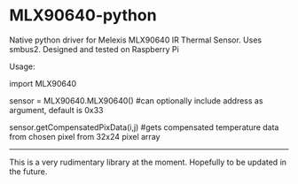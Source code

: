# MLX90640-python
Native python driver for Melexis MLX90640 IR Thermal Sensor. Uses smbus2. Designed and tested on Raspberry Pi

Usage:

import MLX90640

sensor = MLX90640.MLX90640() #can optionally include address as argument, default is 0x33

sensor.getCompensatedPixData(i,j) #gets compensated temperature data from chosen pixel from 32x24 pixel array

-----------------------------------------------------------------------------------------------------------------

This is a very rudimentary library at the moment. Hopefully to be updated in the future.
